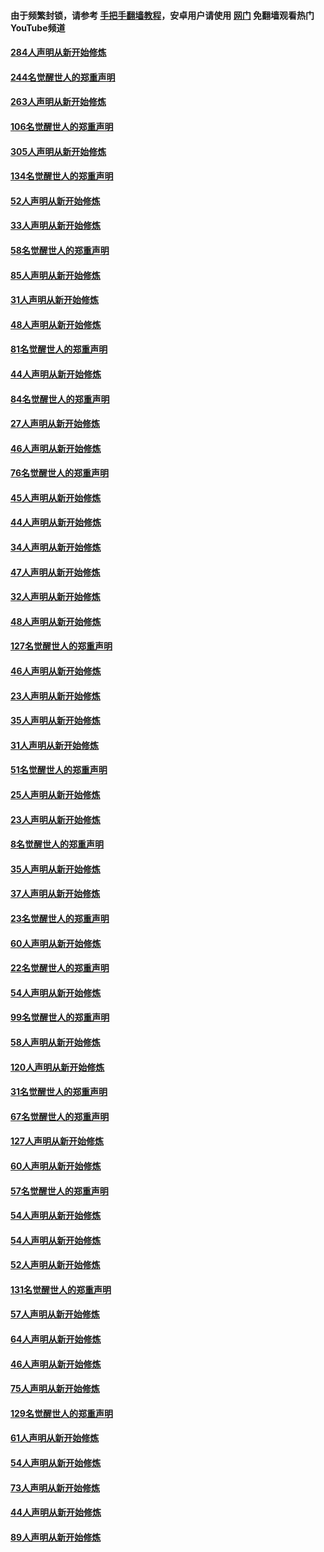 #### 由于频繁封锁，请参考 [手把手翻墙教程](https://github.com/gfw-breaker/guides/wiki/)，安卓用户请使用 [网门](https://github.com/gfw-breaker/nogfw/blob/master/dl.md?t=04011200) 免翻墙观看热门YouTube频道 

#### [284人声明从新开始修炼](../pages/91/422707.md?t=04011200) 

#### [244名觉醒世人的郑重声明](../pages/91/422706.md?t=04011200) 

#### [263人声明从新开始修炼](../pages/91/422553.md?t=04011200) 

#### [106名觉醒世人的郑重声明](../pages/91/422552.md?t=04011200) 

#### [305人声明从新开始修炼](../pages/91/422153.md?t=04011200) 

#### [134名觉醒世人的郑重声明](../pages/91/422152.md?t=04011200) 

#### [52人声明从新开始修炼](../pages/91/421846.md?t=04011200) 

#### [33人声明从新开始修炼](../pages/91/421804.md?t=04011200) 

#### [58名觉醒世人的郑重声明](../pages/91/421845.md?t=04011200) 

#### [85人声明从新开始修炼](../pages/91/421769.md?t=04011200) 

#### [31人声明从新开始修炼](../pages/91/421763.md?t=04011200) 

#### [48人声明从新开始修炼](../pages/91/421605.md?t=04011200) 

#### [81名觉醒世人的郑重声明](../pages/91/421656.md?t=04011200) 

#### [44人声明从新开始修炼](../pages/91/421544.md?t=04011200) 

#### [84名觉醒世人的郑重声明](../pages/91/421543.md?t=04011200) 

#### [27人声明从新开始修炼](../pages/91/421465.md?t=04011200) 

#### [46人声明从新开始修炼](../pages/91/421454.md?t=04011200) 

#### [76名觉醒世人的郑重声明](../pages/91/421453.md?t=04011200) 

#### [45人声明从新开始修炼](../pages/91/421452.md?t=04011200) 

#### [44人声明从新开始修炼](../pages/91/421422.md?t=04011200) 

#### [34人声明从新开始修炼](../pages/91/421322.md?t=04011200) 

#### [47人声明从新开始修炼](../pages/91/421264.md?t=04011200) 

#### [32人声明从新开始修炼](../pages/91/421225.md?t=04011200) 

#### [48人声明从新开始修炼](../pages/91/421202.md?t=04011200) 

#### [127名觉醒世人的郑重声明](../pages/91/421224.md?t=04011200) 

#### [46人声明从新开始修炼](../pages/91/421203.md?t=04011200) 

#### [23人声明从新开始修炼](../pages/91/421138.md?t=04011200) 

#### [35人声明从新开始修炼](../pages/91/421122.md?t=04011200) 

#### [31人声明从新开始修炼](../pages/91/421081.md?t=04011200) 

#### [51名觉醒世人的郑重声明](../pages/91/421080.md?t=04011200) 

#### [25人声明从新开始修炼](../pages/91/421020.md?t=04011200) 

#### [23人声明从新开始修炼](../pages/91/420884.md?t=04011200) 

#### [8名觉醒世人的郑重声明](../pages/91/420883.md?t=04011200) 

#### [35人声明从新开始修炼](../pages/91/420809.md?t=04011200) 

#### [37人声明从新开始修炼](../pages/91/420766.md?t=04011200) 

#### [23名觉醒世人的郑重声明](../pages/91/420765.md?t=04011200) 

#### [60人声明从新开始修炼](../pages/91/420727.md?t=04011200) 

#### [22名觉醒世人的郑重声明](../pages/91/420726.md?t=04011200) 

#### [54人声明从新开始修炼](../pages/91/420529.md?t=04011200) 

#### [99名觉醒世人的郑重声明](../pages/91/420528.md?t=04011200) 

#### [58人声明从新开始修炼](../pages/91/420198.md?t=04011200) 

#### [120人声明从新开始修炼](../pages/91/420141.md?t=04011200) 

#### [31名觉醒世人的郑重声明](../pages/91/420197.md?t=04011200) 

#### [67名觉醒世人的郑重声明](../pages/91/420140.md?t=04011200) 

#### [127人声明从新开始修炼](../pages/91/420082.md?t=04011200) 

#### [60人声明从新开始修炼](../pages/91/420081.md?t=04011200) 

#### [57名觉醒世人的郑重声明](../pages/91/420080.md?t=04011200) 

#### [54人声明从新开始修炼](../pages/91/419533.md?t=04011200) 

#### [54人声明从新开始修炼](../pages/91/419532.md?t=04011200) 

#### [52人声明从新开始修炼](../pages/91/419531.md?t=04011200) 

#### [131名觉醒世人的郑重声明](../pages/91/419530.md?t=04011200) 

#### [57人声明从新开始修炼](../pages/91/419430.md?t=04011200) 

#### [64人声明从新开始修炼](../pages/91/419429.md?t=04011200) 

#### [46人声明从新开始修炼](../pages/91/419428.md?t=04011200) 

#### [75人声明从新开始修炼](../pages/91/419427.md?t=04011200) 

#### [129名觉醒世人的郑重声明](../pages/91/419426.md?t=04011200) 

#### [61人声明从新开始修炼](../pages/91/419198.md?t=04011200) 

#### [54人声明从新开始修炼](../pages/91/419197.md?t=04011200) 

#### [73人声明从新开始修炼](../pages/91/419196.md?t=04011200) 

#### [44人声明从新开始修炼](../pages/91/419075.md?t=04011200) 

#### [89人声明从新开始修炼](../pages/91/419074.md?t=04011200) 

